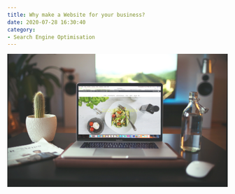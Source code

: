 ```yaml
---
title: Why make a Website for your business?
date: 2020-07-28 16:30:40
category:
- Search Engine Optimisation
---
```

![](/2020/07/28/Why-to-make-a-Website-for-your-business/head.jpg)
